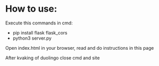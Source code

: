 # How to use:

Execute this commands in cmd:
 - pip install flask flask_cors
 - python3 server.py

Open index.html in your browser, read and do instructions in this page

After kvaking of duolingo close cmd and site